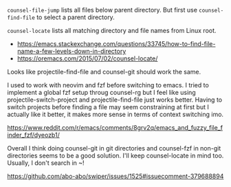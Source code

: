 `counsel-file-jump` lists all files below parent directory. But first use `counsel-find-file` to select a parent directory.

`counsel-locate` lists all matching directory and file names from Linux root.

- https://emacs.stackexchange.com/questions/33745/how-to-find-file-name-a-few-levels-down-in-directory
- https://oremacs.com/2015/07/02/counsel-locate/

Looks like projectile-find-file and counsel-git should work the same.


I used to work with neovim and fzf before switching to emacs. I tried to implement a global fzf setup throug counsel-rg but I feel like using projectile-switch-project and projectile-find-file just works better. Having to switch projects before finding a file may seem constraining at first but I actually like it better, it makes more sense in terms of context switching imo.

https://www.reddit.com/r/emacs/comments/8grv2q/emacs_and_fuzzy_file_finder_fzf/dyeozb1/

Overall I think doing counsel-git in git directories and counsel-fzf in non-git directories seems to be a good solution. I'll keep counsel-locate in mind too. Usually, I don't search in ~!

https://github.com/abo-abo/swiper/issues/1525#issuecomment-379688894